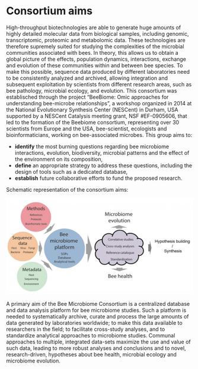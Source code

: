 # Consortium aims

High-throughput biotechnologies are able to generate huge amounts of highly detailed molecular data from biological samples, including genomic, transcriptomic, proteomic and metabolomic data. These technologies are therefore supremely suited for studying the complexities of the microbial communities associated with bees. In theory, this allows us to obtain a global picture of the effects, population dynamics, interactions, exchange and evolution of these communities within and between bee species. To make this possible, sequence data produced by different laboratories need to be consistently analyzed and archived, allowing integration and subsequent exploitation by scientists from different research areas, such as bee pathology, microbial ecology, and evolution. This consortium was establisched through the project “BeeBiome: Omic approaches for understanding bee-microbe relationships”, a workshop organized in 2014 at the National Evolutionary Synthesis Center (NESCent) in Durham, USA supported by a NESCent Catalysis meeting grant, NSF #EF-0905606, that led to the formation of the Beebiome consortium, representing over 30 scientists from Europe and the USA, bee-scientist, ecologists and bioinformaticians, working on bee-associated microbes. This group aims to:

* **identify** the most burning questions regarding bee microbiome interactions, evolution, biodiversity, microbial patterns and the effect of the environment on its composition,
* **define** an appropriate strategy to address these questions, including the design of tools such as a dedicated database,
* **establish** future collaborative efforts to fund the proposed research.  

Schematic representation of the consortium aims: 

![Consortium aims schema](https://github.com/BeeBiome-consortium/beebiome-data-portal/raw/${GITHUB_BRANCH}/beebiome-docs/assets/Beebiome_Schema_HypBuild_Synthesis2.jpg)

A primary aim of the Bee Microbiome Consortium is a centralized database and data analysis platform for bee microbiome studies. Such a platform is needed to systematically archive, curate and process the large amounts of data generated by laboratories worldwide; to make this data available to researchers in the field; to facilitate cross-study analyses, and to standardize analytical approaches to microbiome studies. Communal approaches to multiple, integrated data-sets maximize the use and value of such data, leading to more robust analyses and conclusions and to novel, research-driven, hypotheses about bee health, microbial ecology and microbiome evolution.

